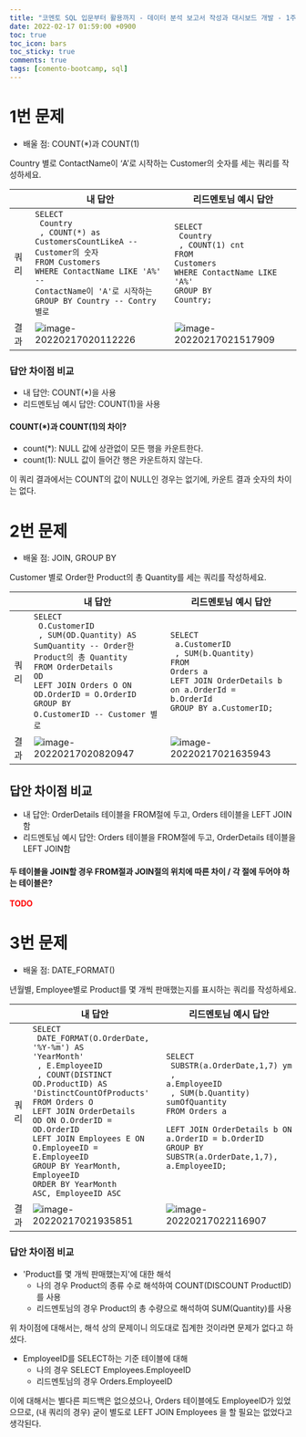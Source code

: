 ```yaml
---
title: "코멘토 SQL 입문부터 활용까지 - 데이터 분석 보고서 작성과 대시보드 개발 - 1주차 과제"
date: 2022-02-17 01:59:00 +0900
toc: true
toc_icon: bars
toc_sticky: true
comments: true
tags: [comento-bootcamp, sql]
---
```


# 1번 문제

* 배울 점: COUNT(*)과 COUNT(1)

Country 별로 ContactName이 ‘A’로 시작하는 Customer의 숫자를 세는 쿼리를 작성하세요.

|      | 내 답안                                                      | 리드멘토님 예시 답안                                         |
| ---- | ------------------------------------------------------------ | ------------------------------------------------------------ |
| 쿼리 | <code>SELECT <br/>	Country<br/>	, COUNT(*) as CustomersCountLikeA -- Customer의 숫자<br/>FROM Customers<br/>WHERE ContactName LIKE 'A%' -- ContactName이 'A'로 시작하는<br/>GROUP BY Country -- Contry 별로</code> | <code>SELECT<br/>	Country<br/>	, COUNT(1) cnt<br/>FROM Customers<br/>WHERE ContactName LIKE 'A%'<br/>GROUP BY Country;</code> |
| 결과 | ![image-20220217020112226](https://wonderminah.github.io/assets/img/image-20220217020112226.png) | ![image-20220217021517909](https://wonderminah.github.io/assets/img/image-20220217021517909.png) |

### 답안 차이점 비교

* 내 답안: COUNT(*)을 사용
* 리드멘토님 예시 답안: COUNT(1)을 사용

#### COUNT(*)과 COUNT(1)의 차이?

* count(*): NULL 값에 상관없이 모든 행을 카운트한다.
* count(1): NULL 값이 들어간 행은 카운트하지 않는다.

이 쿼리 결과에서는 COUNT의 값이 NULL인 경우는 없기에, 카운트 결과 숫자의 차이는 없다.

# 2번 문제

* 배울 점: JOIN, GROUP BY

Customer 별로 Order한 Product의 총 Quantity를 세는 쿼리를 작성하세요.

|      | 내 답안                                                      | 리드멘토님 예시 답안                                         |
| ---- | ------------------------------------------------------------ | ------------------------------------------------------------ |
| 쿼리 | <code>SELECT <br/>	O.CustomerID<br/>	, SUM(OD.Quantity) AS SumQuantity -- Order한 Product의 총 Quantity<br/>FROM OrderDetails OD<br/>LEFT JOIN Orders O ON OD.OrderID = O.OrderID<br/>GROUP BY O.CustomerID -- Customer 별로</code> | <code>SELECT <br/>	a.CustomerID<br/>	, SUM(b.Quantity)<br/>FROM Orders a <br/>LEFT JOIN OrderDetails b on a.OrderId = b.OrderId<br/>GROUP BY a.CustomerID;</code> |
| 결과 | ![image-20220217020820947](https://wonderminah.github.io/assets/img/image-20220217020820947.png) | ![image-20220217021635943](https://wonderminah.github.io/assets/img/image-20220217021635943.png) |

## 답안 차이점 비교

* 내 답안: OrderDetails 테이블을 FROM절에 두고, Orders 테이블을 LEFT JOIN함
* 리드멘토님 예시 답안: Orders 테이블을 FROM절에 두고, OrderDetails 테이블을 LEFT JOIN함

#### 두 테이블을 JOIN할 경우 FROM절과 JOIN절의 위치에 따른 차이 / 각 절에 두어야 하는 테이블은?

<strong style="color: red;">TODO</strong>

# 3번 문제

* 배울 점: DATE_FORMAT()

년월별, Employee별로 Product를 몇 개씩 판매했는지를 표시하는 쿼리를 작성하세요.

|      | 내 답안                                                      | 리드멘토님 예시 답안                                         |
| ---- | ------------------------------------------------------------ | ------------------------------------------------------------ |
| 쿼리 | <code>SELECT <br/>	DATE_FORMAT(O.OrderDate, '%Y-%m') AS 'YearMonth'<br/>	, E.EmployeeID<br/>	, COUNT(DISTINCT OD.ProductID) AS 'DistinctCountOfProducts'<br/>FROM Orders O <br/>LEFT JOIN OrderDetails OD ON O.OrderID = OD.OrderID<br/>LEFT JOIN Employees E ON O.EmployeeID = E.EmployeeID<br/>GROUP BY YearMonth, EmployeeID<br/>ORDER BY YearMonth ASC, EmployeeID ASC</code> | <code>SELECT <br/>	SUBSTR(a.OrderDate,1,7) ym<br/>	, a.EmployeeID<br/>	, SUM(b.Quantity) sumOfQuantity<br/>FROM Orders a<br/>	LEFT JOIN OrderDetails b ON a.OrderID = b.OrderID<br/>GROUP BY SUBSTR(a.OrderDate,1,7), a.EmployeeID;</code> |
| 결과 | ![image-20220217021935851](https://wonderminah.github.io/assets/img/image-20220217021935851.png) | ![image-20220217022116907](https://wonderminah.github.io/assets/img/image-20220217022116907.png) |

### 답안 차이점 비교

* 'Product를 몇 개씩 판매했는지'에 대한 해석
  * 나의 경우 Product의 종류 수로 해석하여 COUNT(DISCOUNT ProductID)를 사용
  * 리드멘토님의 경우 Product의 총 수량으로 해석하여 SUM(Quantity)를 사용

위 차이점에 대해서는, 해석 상의 문제이니 의도대로 집계한 것이라면 문제가 없다고 하셨다.

* EmployeeID를 SELECT하는 기준 테이블에 대해
  * 나의 경우 SELECT Employees.EmployeeID
  * 리드멘토님의 경우 Orders.EmployeeID

이에 대해서는 별다른 피드백은 없으셨으나, Orders 테이블에도 EmployeeID가 있었으므로, (내 쿼리의 경우) 굳이 별도로 LEFT JOIN Employees 을 할 필요는 없었다고 생각된다.

